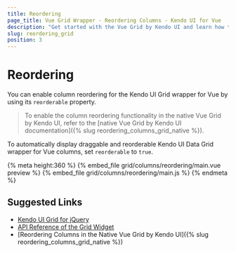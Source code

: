 ```yaml
---
title: Reordering
page_title: Vue Grid Wrapper - Reordering Columns - Kendo UI for Vue
description: "Get started with the Vue Grid by Kendo UI and learn how to allow reorderable columns."
slug: reordering_grid
position: 3
---
```


# Reordering

You can enable column reordering for the Kendo UI Grid wrapper for Vue by using its `reorderable` property.

> To enable the column reordering functionality in the native Vue Grid by Kendo UI, refer to the [native Vue Grid by Kendo UI documentation]({% slug reordering_columns_grid_native %}).

To automatically display draggable and reorderable Kendo UI Data Grid wrapper for Vue columns, set `reorderable` to `true`.

{% meta height:360 %}
{% embed_file grid/columns/reordering/main.vue preview %}
{% embed_file grid/columns/reordering/main.js %}
{% endmeta %}

## Suggested Links

* [Kendo UI Grid for jQuery](https://docs.telerik.com/kendo-ui/controls/data-management/grid/overview)
* [API Reference of the Grid Widget](https://docs.telerik.com/kendo-ui/api/javascript/ui/grid)
* [Reordering Columns in the Native Vue Grid by Kendo UI]({% slug reordering_columns_grid_native %})
